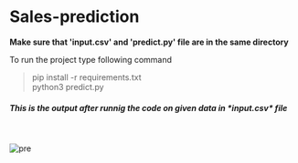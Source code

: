 # Sales-prediction
**Make sure that 'input.csv' and 'predict.py' file are in the same directory**</br>

To run the project type following command</br>
>pip install -r requirements.txt</br>
python3 predict.py</br>


<h5>This is the output after runnig the code on given data in *input.csv* file </h5></br> 

![pre](https://user-images.githubusercontent.com/33174056/83556528-b232b380-a52d-11ea-814a-e8876b706bed.jpg)
